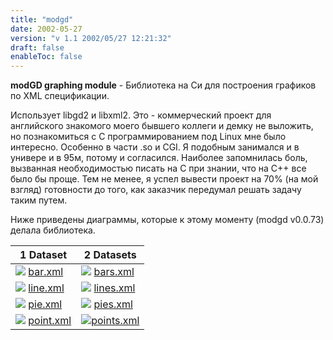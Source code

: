 ```yaml
---
title: "modgd"
date: 2002-05-27
version: "v 1.1 2002/05/27 12:21:32"
draft: false
enableToc: false
---
```


**modGD graphing module** - Библиотека на Си для построения графиков по XML спецификации.

Использует libgd2 и libxml2. Это - коммерческий проект для английского знакомого моего бывшего коллеги и демку не выложить, но познакомиться с C программированием под Linux мне было интересно. Особенно в части .so и CGI.
Я подобным занимался и в универе и в 95м, потому и согласился. Наиболее запомнилась боль, вызванная необходимостью писать на С при знании, что на С++ все было бы проще. Тем не менее, я успел вывести проект на 70% (на мой взгляд) готовности до того, как заказчик передумал решать задачу таким путем.

Ниже приведены диаграммы, которые к этому моменту (modgd v0.0.73) делала библиотека.

| 1 Dataset | 2 Datasets |
| --- | --- |
| <image src='/img/archive/modgd/bar.png'> [bar.xml](/src/modgd/bar.xml) | <image src='/img/archive/modgd/bars.png'> [bars.xml](/src/modgd/bars.xml) |
| <image src='/img/archive/modgd/line.png'> [line.xml](/src/modgd/line.xml) | <image src='/img/archive/modgd/lines.png'> [lines.xml](/src/modgd/lines.xml) |
| <image src='/img/archive/modgd/pie.png'> [pie.xml](/src/modgd/pie.xml) | <image src='/img/archive/modgd/pies.png'> [pies.xml](/src/modgd/pies.xml) |
| <image src='/img/archive/modgd/point.png'> [point.xml](/src/modgd/point.xml) | <image src='/img/archive/modgd/points.png'>[points.xml](/src/modgd/points.xml) |

